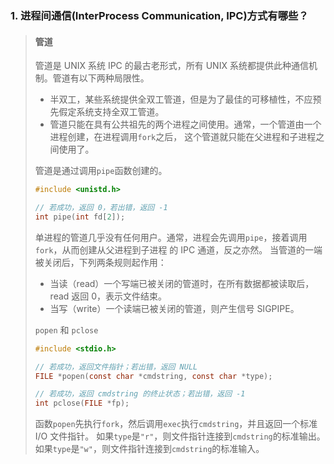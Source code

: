 ### 1. 进程间通信(InterProcess Communication, IPC)方式有哪些？

> #### 管道
>
> 管道是 UNIX 系统 IPC 的最古老形式，所有 UNIX 系统都提供此种通信机制。管道有以下两种局限性。
>
> - 半双工，某些系统提供全双工管道，但是为了最佳的可移植性，不应预先假定系统支持全双工管道。
> - 管道只能在具有公共祖先的两个进程之间使用。通常，一个管道由一个进程创建，在进程调用`fork`之后，
>   这个管道就只能在父进程和子进程之间使用了。
>
> 管道是通过调用`pipe`函数创建的。
>
> ```c
> #include <unistd.h>
>
> // 若成功，返回 0，若出错，返回 -1
> int pipe(int fd[2]);
> ```
>
> 单进程的管道几乎没有任何用户。通常，进程会先调用`pipe`，接着调用`fork`，从而创建从父进程到子进程
> 的 IPC 通道，反之亦然。
> 当管道的一端被关闭后，下列两条规则起作用：
>
> - 当读（read）一个写端已被关闭的管道时，在所有数据都被读取后，read 返回 0，表示文件结束。
> - 当写（write）一个读端已被关闭的管道，则产生信号 SIGPIPE。
>
> `popen` 和 `pclose`
>
> ```c
> #include <stdio.h>
>
> // 若成功，返回文件指针；若出错，返回 NULL
> FILE *popen(const char *cmdstring, const char *type);
>
> // 若成功，返回 cmdstring 的终止状态；若出错，返回 -1
> int pclose(FILE *fp);
> ```
>
> 函数`popen`先执行`fork`，然后调用`exec`执行`cmdstring`，并且返回一个标准 I/O 文件指针。
> 如果`type`是`"r"`，则文件指针连接到`cmdstring`的标准输出。
> 如果`type`是`"w"`，则文件指针连接到`cmdstring`的标准输入。
